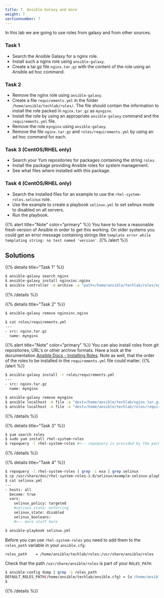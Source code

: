 ```yaml
---
title: 7. Ansible Galaxy and more
weight: 7
sectionnumber: 7
---
```


In this lab we are going to use roles from galaxy and from other sources.

### Task 1
- Search the Ansible Galaxy for a nginx role.
- Install such a nginx role using `ansible-galaxy`.
- Create a tar.gz file `nginx.tar.gz` with the content of the role using an Ansible ad hoc command.

### Task 2
- Remove the nginx role using `ansible-galaxy`.
- Create a file `requirements.yml` in the folder `/home/ansible/techlab/roles/`. The file should contain the information to install the role packed in `nginx.tar.gz` as `mynginx`.
- Install the role by using an appropriate `ansible-galaxy` command and the `requirements.yml` file.
- Remove the role `mynginx` using `ansible-galaxy`.
- Remove the file `nginx.tar.gz` and `roles/requirements.yml` by using an ad hoc command for each.

### Task 3 (CentOS/RHEL only)
- Search your Yum repositories for packages containing the string `roles`.
- Install the package providing Ansible roles for system management.
- See what files where installed with this package.

### Task 4 (CentOS/RHEL only)
- Search the installed files for an example to use the `rhel-system-roles.selinux` role.
- Use the example to create a playbook `selinux.yml` to set selinux mode to disabled on all servers.
- Run the playbook.

{{% alert title="Note" color="primary" %}}
You have to have a reasonable fresh version of Ansible in order to get this working. On older systems you could get an error message containing strings like `template error while templating string: no test named 'version'`.
{{% /alert %}}

## Solutions
{{% details title="Task 1" %}}
```bash
$ ansible-galaxy search nginx
$ ansible-galaxy install nginxinc.nginx
$ ansible controller -m archive -a "path=/home/ansible/techlab/roles/nginxinc.nginx dest=/home/ansible/techlab/nginx.tar.gz"
```
{{% /details %}}

{{% details title="Task 2" %}}
```bash
$ ansible-galaxy remove nginxinc.nginx

$ cat roles/requirements.yml
---
- src: nginx.tar.gz
  name: mynginx
```
{{% alert title="Note" color="primary" %}}
You can also install roles from git repositories, URL's or other archive formats. Have a look at the documentation [Ansible Docs - Installing Roles](https://docs.ansible.com/ansible/latest/galaxy/user_guide.html#installing-roles).
Note as well, that the order of the roles to be installed in the `requirements.yml` file could matter.
{{% /alert %}}

```bash
$ ansible-galaxy install -r roles/requirements.yml
---
- src: nginx.tar.gz
  name: mynginx

$ ansible-galaxy remove mynginx
$ ansible localhost -m file -a "dest=/home/ansible/techlab/nginx.tar.gz state=absent"
$ ansible localhost -m file -a "dest=/home/ansible/techlab/roles/requirements.yml state=absent"
```
{{% /details %}}

{{% details title="Task 3" %}}
```bash
$ yum search roles
$ sudo yum install rhel-system-roles
$ repoquery -l rhel-system-roles #<-- repoquery is provided by the package `yum-utils`
```
{{% /details %}}

{{% details title="Task 4" %}}
```bash
$ repoquery -l rhel-system-roles | grep -i exa | grep selinux
$ cp /usr/share/doc/rhel-system-roles-1.0/selinux/example-selinux-playbook.yml  selinux.yml
$ cat selinux.yml
---
- hosts: all
  become: true
  vars:
    selinux_policy: targeted
    #selinux_state: enforcing
    selinux_state: disabled
    selinux_booleans:
    #<-- more stuff here

$ ansible-playbook selinux.yml
```
Before you can use `rhel-system-roles` you need to add them to the `roles_path` variable in your `ansible.cfg`:
```bash
roles_path    = /home/ansible/techlab/roles:/usr/share/ansible/roles
```
Check that the path `/usr/share/ansible/roles` is part of your `ROLES_PATH`:
```bash
$ ansible-config dump | grep -i roles_path
DEFAULT_ROLES_PATH(/home/ansible/techlab/ansible.cfg) = [u'/home/ansible/techlab/roles', u'/usr/share/ansible/roles']
$
```
{{% /details %}}
